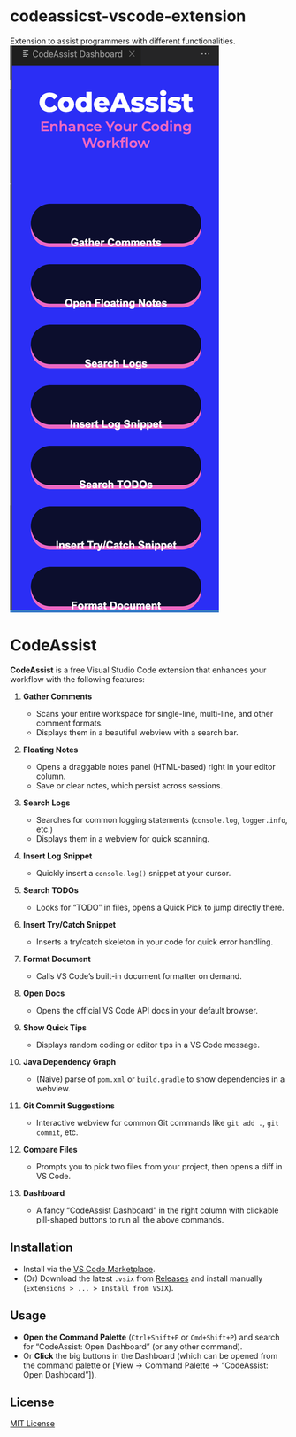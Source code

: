 # codeassicst-vscode-extension
Extension to assist programmers with different functionalities.
![Shubham's Photo](screenshot.jpg)
# CodeAssist

**CodeAssist** is a free Visual Studio Code extension that enhances your workflow with the following features:

1. **Gather Comments**  
   - Scans your entire workspace for single-line, multi-line, and other comment formats.  
   - Displays them in a beautiful webview with a search bar.

2. **Floating Notes**  
   - Opens a draggable notes panel (HTML-based) right in your editor column.  
   - Save or clear notes, which persist across sessions.  

3. **Search Logs**  
   - Searches for common logging statements (`console.log`, `logger.info`, etc.)  
   - Displays them in a webview for quick scanning.

4. **Insert Log Snippet**  
   - Quickly insert a `console.log()` snippet at your cursor.

5. **Search TODOs**  
   - Looks for “TODO” in files, opens a Quick Pick to jump directly there.

6. **Insert Try/Catch Snippet**  
   - Inserts a try/catch skeleton in your code for quick error handling.

7. **Format Document**  
   - Calls VS Code’s built-in document formatter on demand.

8. **Open Docs**  
   - Opens the official VS Code API docs in your default browser.

9. **Show Quick Tips**  
   - Displays random coding or editor tips in a VS Code message.

10. **Java Dependency Graph**  
    - (Naive) parse of `pom.xml` or `build.gradle` to show dependencies in a webview.

11. **Git Commit Suggestions**  
    - Interactive webview for common Git commands like `git add .`, `git commit`, etc.

12. **Compare Files**  
    - Prompts you to pick two files from your project, then opens a diff in VS Code.

13. **Dashboard**  
    - A fancy “CodeAssist Dashboard” in the right column with clickable pill-shaped buttons to run all the above commands.

## Installation

- Install via the [VS Code Marketplace](https://marketplace.visualstudio.com/...).  
- (Or) Download the latest `.vsix` from [Releases](https://github.com/.../releases) and install manually (`Extensions > ... > Install from VSIX`).

## Usage

- **Open the Command Palette** (`Ctrl+Shift+P` or `Cmd+Shift+P`) and search for “CodeAssist: Open Dashboard” (or any other command).
- Or **Click** the big buttons in the Dashboard (which can be opened from the command palette or [View → Command Palette → “CodeAssist: Open Dashboard”]).

## License

[MIT License](LICENSE)


